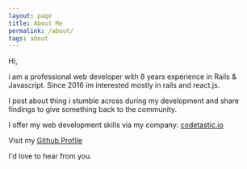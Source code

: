 ```yaml
---
layout: page
title: About Me
permalink: /about/
tags: about
---
```



Hi,
<p>
    i am a professional web developer with 8 years experience in Rails & Javascript.
    Since 2016 im interested mostly in rails and react.js.
</p>
<p>
    I post about thing i stumble across during my development and share findings to give something back to the community.
</p>


I offer my web development skills via my company:
[codetastic.io](http://codetastic.io)

Visit my [Github Profile](https://github.com/pointblack)



I'd love to hear from you.
